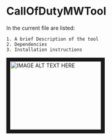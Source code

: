 <h1> CallOfDutyMWTool </h1>
In the current file are listed:
	
	1. A brief Description of the tool
	2. Dependencies
	3. Installation instructions


<a href="http://www.youtube.com/watch?feature=player_embedded&v=LhuIjNSg7Gg
" target="_blank"><img src="http://img.youtube.com/vi/LhuIjNSg7Gg/0.jpg"
alt="IMAGE ALT TEXT HERE" width="240" height="180" border="10" /></a>
